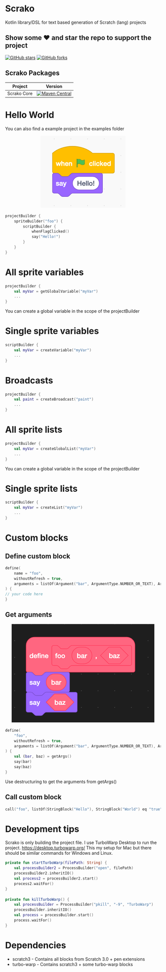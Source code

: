 # Scrako

Kotlin library/DSL for text based generation of Scratch (lang) projects

## Show some :heart: and star the repo to support the project

[![GitHub stars](https://img.shields.io/github/stars/Foso/Scrako.svg?style=social&label=Star)](https://github.com/Foso/Scrako) [![GitHub forks](https://img.shields.io/github/forks/Foso/Scrako.svg?style=social&label=Fork)](https://github.com/Foso/Scrako/fork)

## Scrako Packages

| Project     |                                                                                    Version                                                                                    |
|-------------|:-----------------------------------------------------------------------------------------------------------------------------------------------------------------------------:|
| Scrako Core | [![Maven Central](https://img.shields.io/maven-central/v/de.jensklingenberg.scrako/scrako-core)](https://central.sonatype.com/artifact/de.jensklingenberg.scrako/scrako-core) |

# Hello World

You can also find a example project in the examples folder

<p align="center">
  <img src ="https://raw.githubusercontent.com/Foso/Scrako/main/docs/hello.png"  />
</p>

```kotlin
projectBuilder {
    spriteBuilder("foo") {
        scriptBuilder {
            whenFlagClicked()
            say("Hello!")
        }
    }
}
```

# All sprite variables

```kotlin
projectBuilder {
    val myVar = getGlobalVariable("myVar")
    ...
}
```

You can create a global variable in the scope of the projectBuilder

# Single sprite variables

```kotlin
scriptBuilder {
    val myVar = createVariable("myVar")
    ...
}
```

# Broadcasts

```kotlin
projectBuilder {
    val paint = createBroadcast("paint")
    ...
}
```

# All sprite lists

```kotlin
projectBuilder {
    val myVar = createGlobalList("myVar")
    ...
}
```

You can create a global variable in the scope of the projectBuilder

# Single sprite lists

```kotlin
scriptBuilder {
    val myVar = createList("myVar")
    ...
}
```

# Custom blocks

## Define custom block

```kotlin
define(
    name = "foo",
    withoutRefresh = true,
    arguments = listOf(Argument("bar", ArgumentType.NUMBER_OR_TEXT), Argument("baz", ArgumentType.BOOLEAN))
) {
// your code here
}
```

## Get arguments

<p align="center">
  <img src ="https://raw.githubusercontent.com/Foso/Scrako/main/docs/img.png"  />
</p>

```kotlin
define(
    "foo",
    withoutRefresh = true,
    arguments = listOf(Argument("bar", ArgumentType.NUMBER_OR_TEXT), Argument("baz", ArgumentType.BOOLEAN))
) {
    val (bar, baz) = getArgs()
    say(bar)
    say(baz)
}
```

Use destructuring to get the arguments from getArgs()

## Call custom block

```kotlin
call("foo", listOf(StringBlock("Hello"), StringBlock("World") eq "true"))
```

# Development tips

Scrako is only building the project file.
I use TurboWarp Desktop to run the project.
https://desktop.turbowarp.org/
This my setup for Mac but there should be similar commands for Windows and Linux.

```kotlin
private fun startTurboWarp(filePath: String) {
    val processBuilder2 = ProcessBuilder("open", filePath)
    processBuilder2.inheritIO()
    val process2 = processBuilder2.start()
    process2.waitFor()
}

private fun killTurboWarp() {
    val processBuilder = ProcessBuilder("pkill", "-9", "TurboWarp")
    processBuilder.inheritIO()
    val process = processBuilder.start()
    process.waitFor()
}
```

# Dependencies

* scratch3 - Contains all blocks from Scratch 3.0 + pen extensions
* turbo-warp - Contains scratch3 + some turbo-warp blocks
